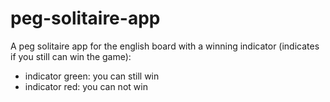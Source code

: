 # peg-solitaire-app

A peg solitaire app for the english board with a winning indicator (indicates if you still can win the game):
* indicator green: you can still win
* indicator red: you can not win



